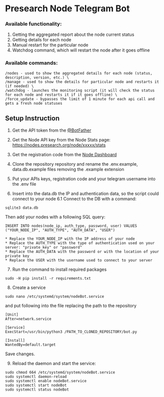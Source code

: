# Presearch Node Telegram Bot

### Available functionality:
1. Getting the aggregated report about the node current status
2. Getting details for each node
3. Manual restart for the particular node
4. Watchdog command, which will restart the node after it goes offline

### Available commands:
```
/nodes - used to show the aggregated details for each node (status, description, version, etc.) \
/manage - used to show the details for particular node and restarts it (if needed) \
/watchdog - launches the monitoring script (it will check the status for each node and restarts it if it goes offline) \
/force_update - bypasses the limit of 1 minute for each api call and gets a fresh node statuses
```

## Setup Instruction

1. Get the API token from the [@BotFather](https://t.me/BotFather)
2. Get the Node API key from the Node Stats page: https://nodes.presearch.org/node/xxxxx/stats
3. Get the registration code from the [Node Dashboard](https://nodes.presearch.org/dashboard)

4. Clone the repository repository and rename the .env.example, data.db.example files removing the .example extension
5. Put your APIs keys, registration code and your telegram username into the .env file
6. Insert into the data.db the IP and authentication data, so the script could connect to your node
6.1 Connect to the DB with a command: 
```
sqlite3 data.db
```
Then add your nodes with a following SQL query:
```
INSERT INTO nodes(node_ip, auth_type, password, user) VALUES ("YOUR_NODE_IP", "AUTH_TYPE", "AUTH_DATA", "USER")    
``` 
    * Replace the YOUR_NODE_IP with the IP address of your node
    * Replace the AUTH_TYPE with the type of authentication used on your server: "private_key" or "password" 
    * Replace the AUTH_DATA with the password or with the location of your private key
    * Replace the USER with the username used to connect to your server

7. Run the command to install required packages
```
sudo -H pip install -r requirements.txt
```
8. Create a service
```
sudo nano /etc/systemd/system/nodeBot.service
```
and put following into the file replacing the path to the repository
```
[Unit]
After=network.service

[Service]
ExecStart=/usr/bin/python3 /PATH_TO_CLONED_REPOSITORY/bot.py

[Install]
WantedBy=default.target
```
Save changes.

9. Reload the daemon and start the service:
```
sudo chmod 664 /etc/systemd/system/nodeBot.service
sudo systemctl daemon-reload
sudo systemctl enable nodeBot.service
sudo systemctl start nodeBot
sudo systemctl status nodeBot
```
